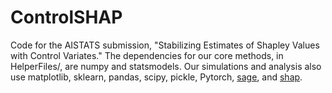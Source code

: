 # ControlSHAP

Code for the AISTATS submission, "Stabilizing Estimates of Shapley Values with Control Variates." The dependencies for our core methods, in HelperFiles/, are numpy and statsmodels. Our simulations and analysis also use matplotlib, sklearn, pandas, scipy, pickle, Pytorch, [sage](https://github.com/iancovert/sage/), and [shap](https://github.com/shap/shap).

